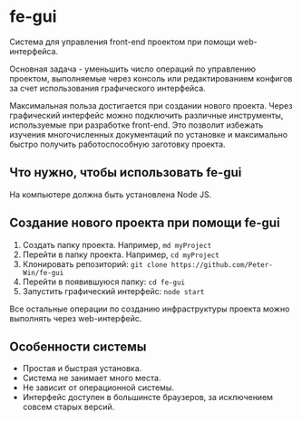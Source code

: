 # fe-gui

Система для управления front-end проектом при помощи web-интерфейса.

Основная задача - уменьшить число операций по управлению проектом, выполняемые через консоль или редактированием конфигов
за счет использования графического интерфейса.

Максимальная польза достигается при создании нового проекта.
Через графический интерфейс можно подключить различные инструменты, используемые при разработке front-end.
Это позволит избежать изучения многочисленных документаций по установке и максимально быстро получить работоспособную заготовку проекта.

## Что нужно, чтобы использовать fe-gui
На компьютере должна быть установлена Node JS.

## Создание нового проекта при помощи fe-gui
1. Создать папку проекта. Например, 
`md myProject`
2. Перейти в папку проекта. Например, `cd myProject`
3. Клонировать репозиторий:
`git clone https://github.com/Peter-Win/fe-gui`
4. Перейти в появившуюся папку: `cd fe-gui`
5. Запустить графический интерфейс: `node start`

Все остальные операции по созданию инфраструктуры проекта можно выполнять через web-интерфейс.

## Особенности системы
- Простая и быстрая установка.
- Система не занимает много места.
- Не зависит от операционной системы.
- Интерфейс доступен в большинсте браузеров, за исключением совсем старых версий.